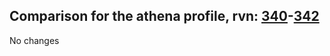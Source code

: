 ## Comparison for the athena profile, rvn: [340](https://github.com/PRO100KatYT/FortniteProfileRevisions/tree/main/profiles/athena/340%20athena.json)-[342](https://github.com/PRO100KatYT/FortniteProfileRevisions/tree/main/profiles/athena/342%20athena.json)

No changes
